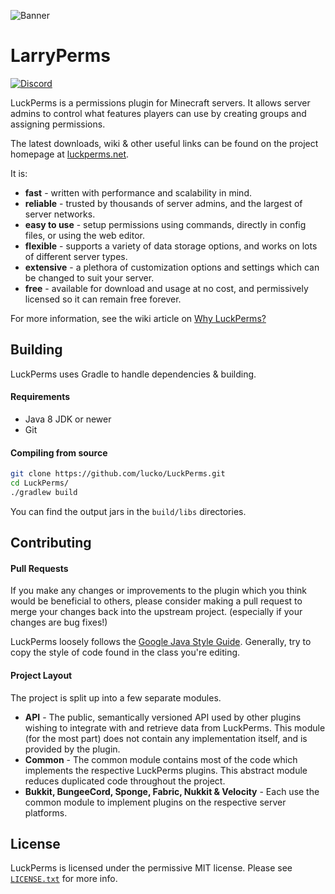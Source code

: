 ![](https://imgur.com/dGdzT32.png "Banner")
# LarryPerms

[![Discord](https://img.shields.io/discord/731708996997742702.svg?label=discord&logo=discord)](https://discord.gg/Dx6SSkx)

LuckPerms is a permissions plugin for Minecraft servers. It allows server admins to control what features players can use by creating groups and assigning permissions.

The latest downloads, wiki & other useful links can be found on the project homepage at [luckperms.net](https://luckperms.net/).

It is:

* **fast** - written with performance and scalability in mind.
* **reliable** - trusted by thousands of server admins, and the largest of server networks.
* **easy to use** - setup permissions using commands, directly in config files, or using the web editor.
* **flexible** - supports a variety of data storage options, and works on lots of different server types.
* **extensive** - a plethora of customization options and settings which can be changed to suit your server.
* **free** - available for download and usage at no cost, and permissively licensed so it can remain free forever.

For more information, see the wiki article on [Why LuckPerms?](https://luckperms.net/wiki/Why-LuckPerms)

## Building
LuckPerms uses Gradle to handle dependencies & building.

#### Requirements
* Java 8 JDK or newer
* Git

#### Compiling from source
```sh
git clone https://github.com/lucko/LuckPerms.git
cd LuckPerms/
./gradlew build
```

You can find the output jars in the `build/libs` directories.

## Contributing
#### Pull Requests
If you make any changes or improvements to the plugin which you think would be beneficial to others, please consider making a pull request to merge your changes back into the upstream project. (especially if your changes are bug fixes!)

LuckPerms loosely follows the [Google Java Style Guide](https://google.github.io/styleguide/javaguide.html). Generally, try to copy the style of code found in the class you're editing. 

#### Project Layout
The project is split up into a few separate modules.

* **API** - The public, semantically versioned API used by other plugins wishing to integrate with and retrieve data from LuckPerms. This module (for the most part) does not contain any implementation itself, and is provided by the plugin.
* **Common** - The common module contains most of the code which implements the respective LuckPerms plugins. This abstract module reduces duplicated code throughout the project.
* **Bukkit, BungeeCord, Sponge, Fabric, Nukkit & Velocity** - Each use the common module to implement plugins on the respective server platforms.

## License
LuckPerms is licensed under the permissive MIT license. Please see [`LICENSE.txt`](https://github.com/lucko/LuckPerms/blob/master/LICENSE.txt) for more info.
